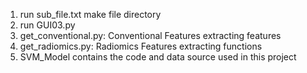 1. run sub_file.txt make file directory
2. run GUI03.py
3. get_conventional.py: Conventional Features extracting features 
4. get_radiomics.py: Radiomics Features extracting functions
5. SVM_Model contains the code and data source used in this project


